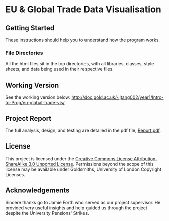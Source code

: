 # EU & Global Trade Data Visualisation

## Getting Started
These instructions should help you to understand how the program works.

### File Directories
All the html files sit in the top directories, with all libraries, classes, style sheets, and data being used in their respective files.

## Working Version
See the working version below:
<http://doc.gold.ac.uk/~jtang002/year1/Intro-to-Prog/eu-global-trade-vis/>

## Project Report
The full analysis, design, and testing are detailed in the pdf file, [Report.pdf](https://github.com/jonathankytang/eu-global-trade-vis/blob/master/Report.pdf).

## License
This project is licensed under the [Creative Commons License Attribution-ShareAlike 3.0 Unported License](https://creativecommons.org/licenses/by-sa/3.0/). Permissions beyond the scope of this license may be available under Goldsmiths, University of London Copyright Licenses.

## Acknowledgements
Sincere thanks go to Jamie Forth who served as our project supervisor. He provided very useful insights and help guided us through the project despite the University Pensions' Strikes.
